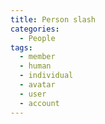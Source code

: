 ```yaml
---
title: Person slash
categories:
  - People
tags:
  - member
  - human
  - individual
  - avatar
  - user
  - account
---
```

